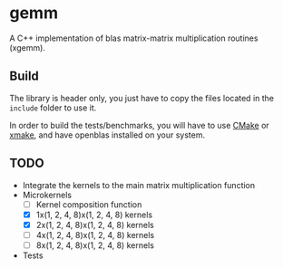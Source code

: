 # gemm

A C++ implementation of blas matrix-matrix multiplication routines (xgemm).

## Build

The library is header only, you just have to copy the files located in the `include` folder to use it.

In order to build the tests/benchmarks, you will have to use [CMake](https://cmake.org/) or [xmake](https://xmake.io),
and have openblas installed on your system.

## TODO

- Integrate the kernels to the main matrix multiplication function
- Microkernels
	- [ ] Kernel composition function
	- [x] 1x(1, 2, 4, 8)x(1, 2, 4, 8) kernels
	- [x] 2x(1, 2, 4, 8)x(1, 2, 4, 8) kernels
	- [ ] 4x(1, 2, 4, 8)x(1, 2, 4, 8) kernels
	- [ ] 8x(1, 2, 4, 8)x(1, 2, 4, 8) kernels
- Tests

